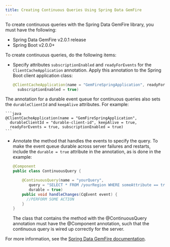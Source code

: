 ```yaml
---
title: Creating Continuous Queries Using Spring Data GemFire
---
```

<a id="CQs-spring-data-gemfire"></a>

To create continuous queries with the Spring Data GemFire library, you must have the following:

* Spring Data GemFire v2.0.1 release
* Spring Boot v2.0.0+

To create continuous queries, do the following  items:

- Specify attributes `subscriptionEnabled` and `readyForEvents` for
the `ClientCacheApplication` annotation.
Apply this annotation to the Spring Boot client application class: 

    ```java
    @ClientCacheApplication(name = "GemFireSpringApplication", readyForEvents = true,
      subscriptionEnabled = true)
    ```
The annotation for a durable event queue for continuous queries also sets the
`durableClientId` and `keepAlive` attributes. For example:

    ```java
    @ClientCacheApplication(name = "GemFireSpringApplication",
      durableClientId = "durable-client-id", keepAlive = true,
      readyForEvents = true, subscriptionEnabled = true)
    ```
-  Annotate the method that handles the events to specify the query.
To make the event queue durable across server failures and restarts,
include the `durable = true` attribute in the annotation,
as is done in the example:

    ``` java
    @Component
    public class ContinuousQuery {

        @ContinuousQuery(name = "yourQuery",
           query = "SELECT * FROM /yourRegion WHERE someAttribute == true",
           durable = true)
        public void handleChanges(CqEvent event) {
          //PERFORM SOME ACTION
        }
    }
    ```
    The class that contains the method with the @ContinuousQuery annotation must have the @Component annotation, such that the continuous query is wired up correctly for the server.
    

For more information, see the [Spring Data GemFire documentation](https://docs.spring.io/spring-data/gemfire/docs/current/reference/html/).
